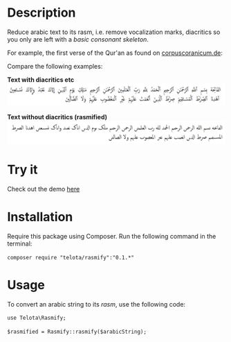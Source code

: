# Description

Reduce arabic text to its rasm, i.e. remove vocalization marks, diacritics so you only are left with a *basic consonant skeleton*.

For example, the first verse of the Qur'an as found on [corpuscoranicum.de](http://corpuscoranicum.de/index/index/sure/1/vers/1):

Compare the following examples:

**Text with diacritics etc**
![First sura of the Qur'an with diacritics etc](assets/quranic_text_with_diacritics.png)

**Text without diacritics (rasmified)**
![First sura of the Qur'an rasmified](assets/quranic_text_rasmified.png)

# Try it

Check out the demo [here](https://telota.github.io/rasmify.js/demo/)

# Installation

Require this package using Composer. Run the following command in the terminal:

```composer require "telota/rasmify":"0.1.*"```

# Usage

To convert an arabic string to its *rasm*, use the following code:

```
use Telota\Rasmify;

$rasmified = Rasmify::rasmify($arabicString);
```